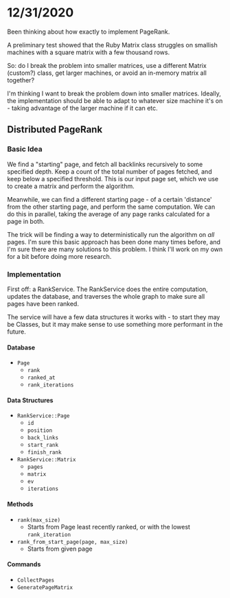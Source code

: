 # 12/31/2020
Been thinking about how exactly to implement PageRank.

A preliminary test showed that the Ruby Matrix class struggles on smallish machines with a square matrix with a few thousand rows.

So: do I break the problem into smaller matrices, use a different Matrix (custom?) class, get larger machines, or avoid an in-memory matrix all together?

I'm thinking I want to break the problem down into smaller matrices.  Ideally, the implementation should be able to adapt to whatever size machine it's on - taking advantage of the larger machine if it can etc.

## Distributed PageRank
### Basic Idea
We find a "starting" page, and fetch all backlinks recursively to some specified depth.  Keep a count of the total number of pages fetched, and keep below a specified threshold. This is our input page set, which we use to create a matrix and perform the algorithm.

Meanwhile, we can find a different starting page - of a certain 'distance' from the other starting page, and perform the same computation.  We can do this in parallel, taking the average of any page ranks calculated for a page in both.

The trick will be finding a way to deterministically run the algorithm on _all_ pages.  I'm sure this basic approach has been done many times before, and I'm sure there are many solutions to this problem.  I think I'll work on my own for a bit before doing more research.

### Implementation
First off: a RankService.  The RankService does the entire computation, updates the database, and traverses the whole graph to make sure all pages have been ranked.

The service will have a few data structures it works with - to start they may be Classes, but it may make sense to use something more performant in the future.

#### Database
- `Page`
  - `rank`
  - `ranked_at`
  - `rank_iterations`

#### Data Structures
- `RankService::Page`
  - `id`
  - `position`
  - `back_links`
  - `start_rank`
  - `finish_rank`
- `RankService::Matrix`
  - `pages`
  - `matrix`
  - `ev`
  - `iterations`

#### Methods
- `rank(max_size)`
  - Starts from Page least recently ranked, or with the lowest `rank_iteration`
- `rank_from_start_page(page, max_size)`
  - Starts from given page


#### Commands
- `CollectPages`
- `GeneratePageMatrix`


